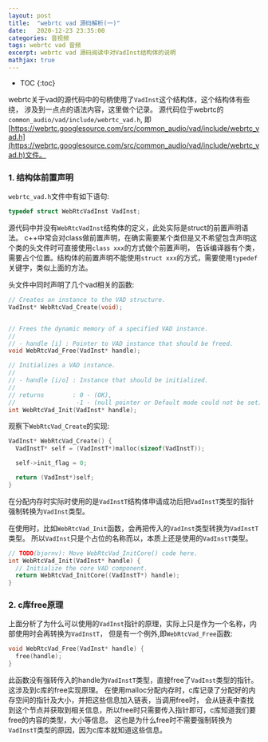```yaml
---
layout: post
title:  "webrtc vad 源码解析(一)"
date:   2020-12-23 23:35:00
categories: 音视频
tags: webrtc vad 音频 
excerpt: webrtc vad 源码阅读中对VadInst结构体的说明
mathjax: true
---
```

* TOC
{:toc}

webrtc关于vad的源代码中的句柄使用了`VadInst`这个结构体，这个结构体有些绕，
涉及到一点点的语法内容，这里做个记录。
源代码位于webrtc的`common_audio/vad/include/webrtc_vad.h`,
即[https://webrtc.googlesource.com/src/common_audio/vad/include/webrtc_vad.h](https://webrtc.googlesource.com/src/common_audio/vad/include/webrtc_vad.h)文件。

### 1. 结构体前置声明

`webrtc_vad.h`文件中有如下语句:

```c
typedef struct WebRtcVadInst VadInst;
```

源代码中并没有`WebRtcVadInst`结构体的定义，此处实际是struct的前置声明语法。
c++中常会对class做前置声明，在确实需要某个类但是又不希望包含声明这个类的头文件时可直接使用`class xxx`的方式做个前置声明，
告诉编译器有个类，需要占个位置。结构体的前置声明不能使用`struct xxx`的方式，需要使用`typedef`关键字，类似上面的方法。

头文件中同时声明了几个vad相关的函数:
```c
// Creates an instance to the VAD structure.
VadInst* WebRtcVad_Create(void);


// Frees the dynamic memory of a specified VAD instance.
//
// - handle [i] : Pointer to VAD instance that should be freed.
void WebRtcVad_Free(VadInst* handle);

// Initializes a VAD instance.
//
// - handle [i/o] : Instance that should be initialized.
//
// returns        : 0 - (OK),
//                 -1 - (null pointer or Default mode could not be set).
int WebRtcVad_Init(VadInst* handle);
```
观察下`WebRtcVad_Create`的实现:
```c
VadInst* WebRtcVad_Create() {
  VadInstT* self = (VadInstT*)malloc(sizeof(VadInstT));

  self->init_flag = 0;

  return (VadInst*)self;
}
```
在分配内存时实际时使用的是`VadInstT`结构体申请成功后把`VadInstT`类型的指针强制转换为`VadInst`类型。

在使用时，比如`WebRtcVad_Init`函数，会再把传入的`VadInst`类型转换为`VadInstT`类型。
所以`VadInst`只是个占位的名称而以，本质上还是使用的`VadInstT`类型。
```c
// TODO(bjornv): Move WebRtcVad_InitCore() code here.
int WebRtcVad_Init(VadInst* handle) {
  // Initialize the core VAD component.
  return WebRtcVad_InitCore((VadInstT*) handle);
}
```

### 2. c库free原理

上面分析了为什么可以使用的`VadInst`指针的原理，实际上只是作为一个名称，内部使用时会再转换为`VadInstT`，
但是有一个例外,即`WebRtcVad_Free`函数:
```c
void WebRtcVad_Free(VadInst* handle) {
  free(handle);
}
```
此函数没有强转传入的handle为`VadInstT`类型，直接free了`VadInst`类型的指针。这涉及到c库的free实现原理。
在使用malloc分配内存时，c库记录了分配好的内存空间的指针及大小，并把这些信息加入链表，当调用free时，
会从链表中查找到这个节点并获取到相关信息，所以free时只需要传入指针即可，c库知道我们要free的内容的类型，大小等信息。
这也是为什么free时不需要强制转换为`VadInstT`类型的原因，因为c库本就知道这些信息。
